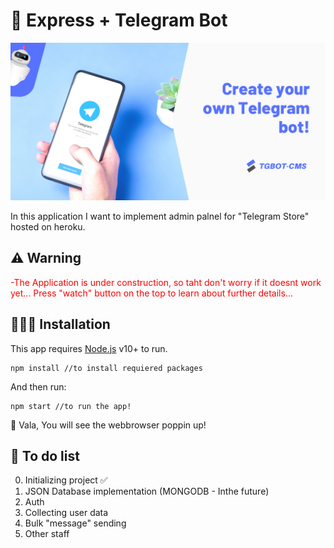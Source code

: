 # 🤖 Express + Telegram Bot

![Banner](https://github.com/MrAbdurakhimov/express-telegram-bot/blob/master/public/img/Guthub.png?raw=true)

In this application I want to implement admin palnel for "Telegram Store" hosted on heroku.

## ⚠️ Warning

<span style="color:red">-The Application is under construction, so taht don't worry if it doesnt work yet... Press "watch" button on the top to learn about further details... </span>

## 👨🏻‍💻 Installation

This app requires [Node.js](https://nodejs.org/) v10+ to run.

```
npm install //to install requiered packages
```

And then run:

```
npm start //to run the app!
```

🥳 Vala, You will see the webbrowser poppin up!

## 📄 To do list

0. Initializing project ✅
1. JSON Database implementation (MONGODB - Inthe future)
2. Auth
3. Collecting user data
4. Bulk "message" sending
5. Other staff
